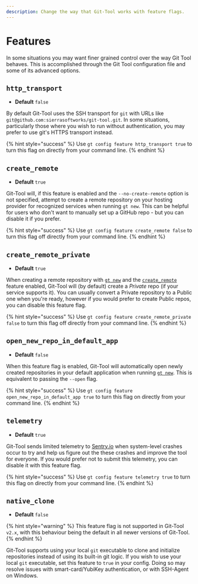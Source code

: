 ```yaml
---
description: Change the way that Git-Tool works with feature flags.
---
```


# Features

In some situations you may want finer grained control over the way Git Tool behaves. This is accomplished through the Git Tool configuration file and some of its advanced options.

## `http_transport`

* **Default** `false`

By default Git-Tool uses the SSH transport for `git` with URLs like `git@github.com:sierrasoftworks/git-tool.git`. In some situations, particularly those where you wish to run without authentication, you may prefer to use git's HTTPS transport instead.

{% hint style="success" %}
Use `gt config feature http_transport true` to turn this flag on directly from your command line.
{% endhint %}

## `create_remote`

* **Default** `true`

Git-Tool will, if this feature is enabled and the `--no-create-remote` option is not specified, attempt to create a remote repository on your hosting provider for recognized services when running `gt new`. This can be helpful for users who don't want to manually set up a GitHub repo - but you can disable it if you prefer.

{% hint style="success" %}
Use `gt config feature create_remote false` to turn this flag off directly from your command line.
{% endhint %}

## `create_remote_private`

* **Default** `true`

When creating a remote repository with [`gt new`](../commands/repos.md#new) and the [`create_remote`](features.md#create_remote) feature enabled, Git-Tool will \(by default\) create a _Private_ repo \(if your service supports it\). You can usually convert a Private repository to a Public one when you're ready, however if you would prefer to create Public repos, you can disable this feature flag.

{% hint style="success" %}
Use `gt config feature create_remote_private false` to turn this flag off directly from your command line.
{% endhint %}

## `open_new_repo_in_default_app`

* **Default** `false`

When this feature flag is enabled, Git-Tool will automatically open newly created repositories in your default application when running [`gt new`](../commands/repos.md#new). This is equivalent to passing the `--open` flag.

{% hint style="success" %}
Use `gt config feature open_new_repo_in_default_app true` to turn this flag on directly from your command line.
{% endhint %}

## `telemetry`

* **Default** `true`

Git-Tool sends limited telemetry to [Sentry.io](https://sentry.io) when system-level crashes occur to try and help us figure out the these crashes and improve the tool for everyone. If you would prefer not to submit this telemetry, you can disable it with this feature flag.

{% hint style="success" %}
Use `gt config feature telemetry true` to turn this flag on directly from your command line.
{% endhint %}

## `native_clone` 

* **Default** `false`

{% hint style="warning" %}
This feature flag is not supported in Git-Tool `v2.x`, with this behaviour being the default in all newer versions of Git-Tool.
{% endhint %}

Git-Tool supports using your local `git` executable to clone and initialize repositories instead of using its built-in git logic. If you wish to use your local `git` executable, set this feature to `true` in your config. Doing so may resolve issues with smart-card/YubiKey authentication, or with SSH-Agent on Windows.

